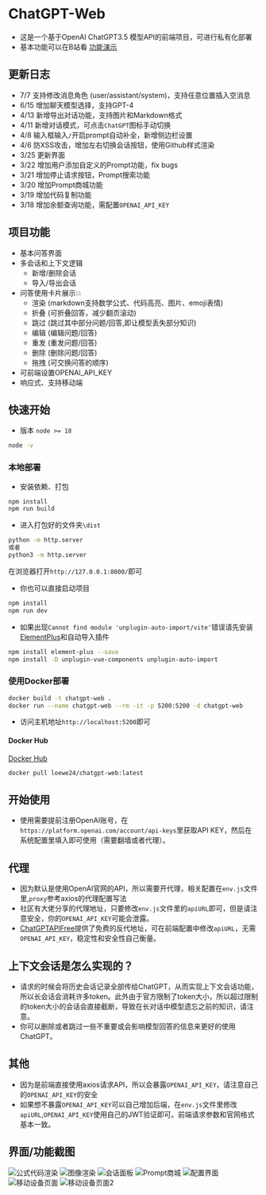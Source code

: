 # ChatGPT-Web

- 这是一个基于OpenAI ChatGPT3.5 模型API的前端项目，可进行私有化部署
- 基本功能可以在B站看 [功能演示](https://www.bilibili.com/video/BV1Dv4y1j7vy/?share_source=copy_web&vd_source=3b1c0e37d84e6bc8d15aca417cb59494)

## 更新日志

- 7/7 支持修改消息角色 (user/assistant/system)，支持任意位置插入空消息
- 6/15 增加聊天模型选择，支持GPT-4
- 4/13 新增导出对话功能，支持图片和Markdown格式
- 4/11 新增对话模式，可点击`ChatGPT`图标手动切换
- 4/8 输入框输入`/`开启prompt自动补全，新增侧边栏设置
- 4/6  防XSS攻击，增加左右切换会话按钮，使用Github样式渲染
- 3/25 更新界面
- 3/22 增加用户添加自定义的Prompt功能，fix bugs
- 3/21 增加停止请求按钮，Prompt搜索功能
- 3/20 增加Prompt商城功能
- 3/19 增加代码复制功能
- 3/18 增加余额查询功能，需配置`OPENAI_API_KEY`

## 项目功能

- 基本问答界面
- 多会话和上下文逻辑
    - 新增/删除会话
    - 导入/导出会话
- 问答使用卡片展示💥
    - 渲染 (markdown支持数学公式、代码高亮、图片、emoji表情)
    - 折叠 (可折叠回答，减少翻页滚动)
    - 跳过 (跳过其中部分问题/回答,即让模型丢失部分知识)
    - 编辑 (编辑问题/回答)
    - 重发 (重发问题/回答)
    - 删除 (删除问题/回答)
    - 拖拽 (可交换问答的顺序)
- 可前端设置OPENAI_API_KEY
- 响应式、支持移动端

## 快速开始

- 版本 `node >= 18`

```sh
node -v
```

### 本地部署
- 安装依赖、打包
```sh
npm install
npm run build
```

- 进入打包好的文件夹`\dist`
```sh
python -m http.server
或者
python3 -m http.server
````

在浏览器打开`http://127.0.0.1:8000/`即可

- 你也可以直接启动项目
```sh
npm install
npm run dev
```

- 如果出现`Cannot find module 'unplugin-auto-import/vite'`错误请先安装[ElementPlus](https://element-plus.gitee.io/zh-CN/guide/installation.html)和自动导入插件
```sh
npm install element-plus --save
npm install -D unplugin-vue-components unplugin-auto-import
```

### 使用Docker部署

```sh
docker build -t chatgpt-web .
docker run --name chatgpt-web --rm -it -p 5200:5200 -d chatgpt-web
```

- 访问主机地址`http://localhost:5200`即可

#### Docker Hub

[Docker Hub](https://hub.docker.com/r/loewe24/chatgpt-web/tags)

```sh
docker pull loewe24/chatgpt-web:latest
```

## 开始使用

- 使用需要提前注册OpenAI账号，在`https://platform.openai.com/account/api-keys`里获取API KEY，然后在系统配置里填入即可使用（需要翻墙或者代理）。

## 代理

- 因为默认是使用OpenAI官网的API，所以需要开代理，相关配置在`env.js`文件里,`proxy`参考axios的代理配置写法
- 社区有大佬分享的代理地址，只要修改`env.js`文件里的`apiURL`即可，但是请注意安全，你的`OPENAI_API_KEY`可能会泄露。
- [ChatGPTAPIFree](https://github.com/ayaka14732/ChatGPTAPIFree)提供了免费的反代地址，可在前端配置中修改`apiURL`，无需`OPENAI_API_KEY`，稳定性和安全性自己衡量。

## 上下文会话是怎么实现的？

- 请求的时候会将历史会话记录全部传给ChatGPT，从而实现上下文会话功能，所以长会话会消耗许多token。此外由于官方限制了token大小，所以超过限制的token大小的会话会直接截断，导致在长对话中模型遗忘之前的知识，请注意。
- 你可以删除或者跳过一些不重要或会影响模型回答的信息来更好的使用ChatGPT。

## 其他

- 因为是前端直接使用axios请求API，所以会暴露`OPENAI_API_KEY`，请注意自己的`OPENAI_API_KEY`的安全
- 如果想不暴露`OPENAI_API_KEY`可以自己增加后端，在`env.js`文件里修改`apiURL`,`OPENAI_API_KEY`使用自己的JWT验证即可。前端请求参数和官网格式基本一致。

## 界面/功能截图

![公式代码渲染](./imgs/a.png)
![图像渲染](./imgs/b.png)
![会话面板](./imgs/c.png)
![Prompt商城](./imgs/d.png)
![配置界面](./imgs/e.png)
![移动设备页面](./imgs/f.png)
![移动设备页面2](./imgs/g.png)
